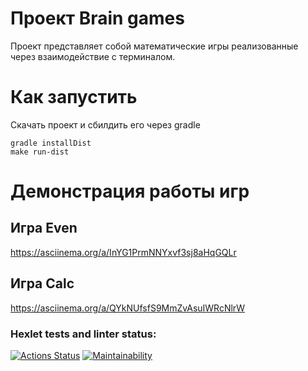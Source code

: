 # Проект Brain games
  Проект представляет собой математические игры реализованные через взаимодействие с терминалом.
# Как запустить
  Скачать проект и сбилдить его через gradle
  ~~~
  gradle installDist
  make run-dist
  ~~~
# Демонстрация работы игр
## Игра Even
  https://asciinema.org/a/InYG1PrmNNYxvf3sj8aHqGQLr
## Игра Calc
  https://asciinema.org/a/QYkNUfsfS9MmZvAsuIWRcNlrW
### Hexlet tests and linter status:
[![Actions Status](https://github.com/datfeelbruh/java-project-lvl1/workflows/hexlet-check/badge.svg)](https://github.com/datfeelbruh/java-project-lvl1/actions)
[![Maintainability](https://api.codeclimate.com/v1/badges/a99a88d28ad37a79dbf6/maintainability)](https://codeclimate.com/github/codeclimate/codeclimate/maintainability)
